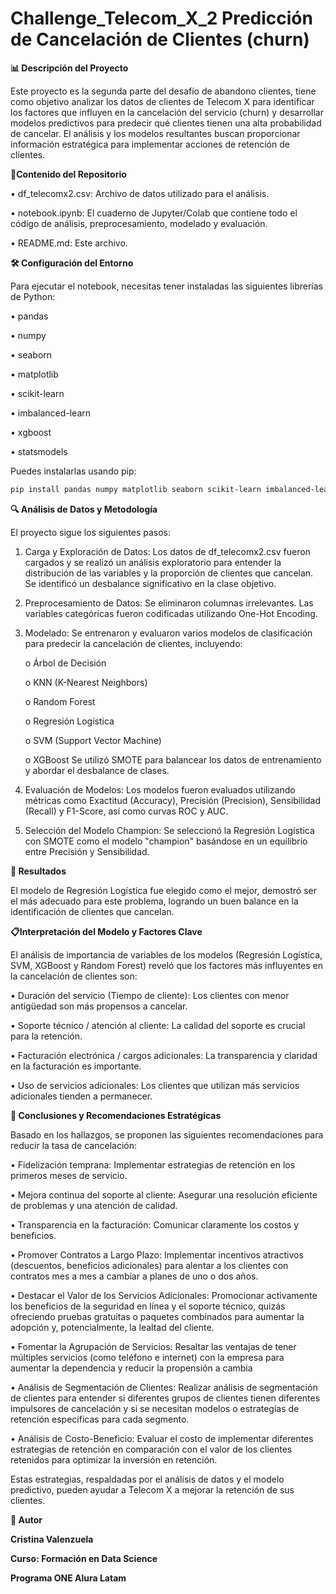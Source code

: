 # Challenge_Telecom_X_2 Predicción de Cancelación de Clientes (churn)

**📊 Descripción del Proyecto**

  Este proyecto es la segunda parte del desafío de abandono clientes, tiene como objetivo analizar los datos de clientes de Telecom X para identificar los factores que influyen en la cancelación del servicio        (churn) y desarrollar modelos predictivos para predecir qué clientes tienen una alta probabilidad de cancelar. El análisis y los modelos resultantes buscan proporcionar información estratégica para implementar    acciones de retención de clientes.

**📂Contenido del Repositorio**

•	df_telecomx2.csv: Archivo de datos utilizado para el análisis.

•	notebook.ipynb: El cuaderno de Jupyter/Colab que contiene todo el código de análisis, preprocesamiento, modelado y evaluación.

•	README.md: Este archivo.

**🛠️ Configuración del Entorno**

  Para ejecutar el notebook, necesitas tener instaladas las siguientes librerías de Python:
  
•	pandas

•	numpy

•	seaborn

•	matplotlib

•	scikit-learn

•	imbalanced-learn

•	xgboost

•	statsmodels

Puedes instalarlas usando pip:
```bash
pip install pandas numpy matplotlib seaborn scikit-learn imbalanced-learn xgboost statsmodels 
```

**🔍 Análisis de Datos y Metodología**

  El proyecto sigue los siguientes pasos:

1.	Carga y Exploración de Datos: Los datos de df_telecomx2.csv fueron cargados y se realizó un análisis exploratorio para entender la distribución de las variables y la proporción de clientes que cancelan. Se        identificó un desbalance significativo en la clase objetivo.
	
2.	Preprocesamiento de Datos: Se eliminaron columnas irrelevantes. Las variables categóricas fueron codificadas utilizando One-Hot Encoding.
	
3.	Modelado: Se entrenaron y evaluaron varios modelos de clasificación para predecir la cancelación de clientes, incluyendo:
   
	  o	Árbol de Decisión

    o	KNN (K-Nearest Neighbors)
  	
    o	Random Forest
  	
    o	Regresión Logística
  	
    o	SVM (Support Vector Machine)
  	
    o	XGBoost Se utilizó SMOTE para balancear los datos de entrenamiento y abordar el desbalance de clases.
  	
  	
4.	Evaluación de Modelos: Los modelos fueron evaluados utilizando métricas como Exactitud (Accuracy), Precisión (Precision), Sensibilidad (Recall) y F1-Score, así como curvas ROC y AUC.
	
5.	Selección del Modelo Champion: Se seleccionó la Regresión Logística con SMOTE como el modelo "champion" basándose en un equilibrio entre Precisión y Sensibilidad.
	

**🔄 Resultados**

  El modelo de Regresión Logística fue elegido como el mejor, demostró ser el más adecuado para este problema, logrando un buen balance en la identificación de clientes que cancelan.

**📋Interpretación del Modelo y Factores Clave**

  El análisis de importancia de variables de los modelos (Regresión Logística, SVM, XGBoost y Random Forest) reveló que los factores más influyentes en la cancelación de clientes son:

•	Duración del servicio (Tiempo de cliente): Los clientes con menor antigüedad son más propensos a cancelar.

•	Soporte técnico / atención al cliente: La calidad del soporte es crucial para la retención.

•	Facturación electrónica / cargos adicionales: La transparencia y claridad en la facturación es importante.

•	Uso de servicios adicionales: Los clientes que utilizan más servicios adicionales tienden a permanecer.



**📌 Conclusiones y Recomendaciones Estratégicas**

  Basado en los hallazgos, se proponen las siguientes recomendaciones para reducir la tasa de cancelación:

•	Fidelización temprana: Implementar estrategias de retención en los primeros meses de servicio.

•	Mejora continua del soporte al cliente: Asegurar una resolución eficiente de problemas y una atención de calidad.

•	Transparencia en la facturación: Comunicar claramente los costos y beneficios.

•	Promover Contratos a Largo Plazo: Implementar incentivos atractivos (descuentos, beneficios adicionales) para alentar a los clientes con contratos mes a mes a cambiar a planes de uno o dos años.

•	Destacar el Valor de los Servicios Adicionales: Promocionar activamente los beneficios de la seguridad en línea y el soporte técnico, quizás ofreciendo pruebas gratuitas o paquetes combinados para aumentar la     adopción y, potencialmente, la lealtad del cliente.

•	Fomentar la Agrupación de Servicios: Resaltar las ventajas de tener múltiples servicios (como teléfono e internet) con la empresa para aumentar la dependencia y reducir la propensión a cambia

•	Análisis de Segmentación de Clientes: Realizar análisis de segmentación de clientes para entender si diferentes grupos de clientes tienen diferentes impulsores 
  de cancelación y si se necesitan modelos o estrategias de retención específicas para cada segmento.
  
•	Análisis de Costo-Beneficio: Evaluar el costo de implementar diferentes estrategias de retención en comparación con el valor de los clientes retenidos para optimizar la inversión en retención.

  Estas estrategias, respaldadas por el análisis de datos y el modelo predictivo, pueden ayudar a Telecom X a mejorar la retención de sus clientes.

  

**👥 Autor**

**Cristina Valenzuela**

**Curso: Formación en Data Science**

**Programa ONE Alura Latam**
  
